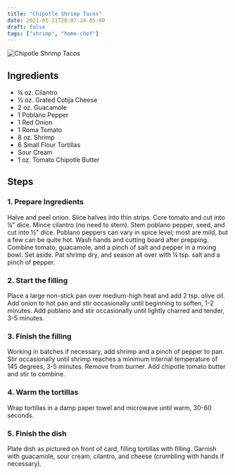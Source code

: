 ```yaml
---
title: "Chipotle Shrimp Tacos"
date: 2021-01-21T20:07:24-05:00
draft: false
tags: ["shrimp", "home-chef"]
---
```


![Chipotle Shrimp Tacos](https://assets.truggeri.com/images/recipe-book/chipotle-shrimp-tacos.jpg)

## Ingredients

* ¼ oz. Cilantro
* ½ oz. Grated Cotija Cheese
* 2 oz. Guacamole
* 1 Poblano Pepper
* 1 Red Onion
* 1 Roma Tomato
* 8 oz. Shrimp
* 6 Small Flour Tortillas
* Sour Cream
* 1 oz. Tomato Chipotle Butter

## Steps

### 1. Prepare Ingredients

Halve and peel onion. Slice halves into thin strips. Core tomato and cut into ¼" dice. Mince cilantro (no need to stem). Stem poblano pepper, seed, and cut into ½" dice. Poblano peppers can vary in spice level; most are mild, but a few can be quite hot. Wash hands and cutting board after prepping. Combine tomato, guacamole, and a pinch of salt and pepper in a mixing bowl. Set aside. Pat shrimp dry, and season all over with ¼ tsp. salt and a pinch of pepper.

### 2. Start the filling

Place a large non-stick pan over medium-high heat and add 2 tsp. olive oil. Add onion to hot pan and stir occasionally until beginning to soften, 1-2 minutes. Add poblano and stir occasionally until lightly charred and tender, 3-5 minutes.

### 3. Finish the filling

Working in batches if necessary, add shrimp and a pinch of pepper to pan. Stir occasionally until shrimp reaches a minimum internal temperature of 145 degrees, 3-5 minutes. Remove from burner. Add chipotle tomato butter and stir to combine.

### 4. Warm the tortillas

Wrap tortillas in a damp paper towel and microwave until warm, 30-60 seconds.

### 5. Finish the dish

Plate dish as pictured on front of card, filling tortillas with filling. Garnish with guacamole, sour cream, cilantro, and cheese (crumbling with hands if necessary).
